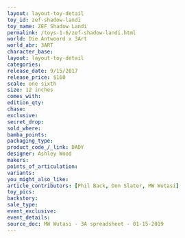 ```yaml
---
layout: layout-toy-detail 
toy_id: zef-shadow-landi
toy_name: ZEF Shadow Landi
permalink: /toys-1-6/zef-shadow-landi.html
world: Die Antwoord x 3Art
world_abr: 3ART
character_base: 
layout: layout-toy-detail
categories: 
release_date: 9/15/2017
release_price: $160 
scale: one sixth
size: 12 inches
comes_with: 
edition_qty: 
chase: 
exclusive: 
secret_drop: 
sold_where: 
bamba_points: 
packaging_type: 
product_code_/_link: DADY
designer: Ashley Wood
makers: 
points_of_articulation: 
variants: 
you_might_also_like: 
article_contributors: [Phil Back, Don Slater, MW Wutasi]
toy_pics: 
backstory: 
sale_type: 
event_exclusive: 
event_details: 
source_doc: MW Wutasi - 3A spreadsheet - 01-15-2019
---
```

